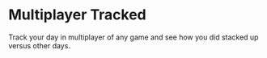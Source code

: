 # Multiplayer Tracked
Track your day in multiplayer of any game and see how you did stacked up versus other days.
